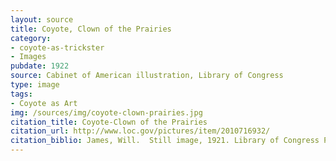 ```yaml
---
layout: source
title: Coyote, Clown of the Prairies
category: 
- coyote-as-trickster
- Images
pubdate: 1922
source: Cabinet of American illustration, Library of Congress
type: image
tags:
- Coyote as Art
img: /sources/img/coyote-clown-prairies.jpg
citation_title: Coyote-Clown of the Prairies
citation_url: http://www.loc.gov/pictures/item/2010716932/
citation_biblio: James, Will.  Still image, 1921. Library of Congress Prints and Photographs Division Washington, D.C. http://www.loc.gov/pictures/item/2010716932/. Public Domain.
---
```






